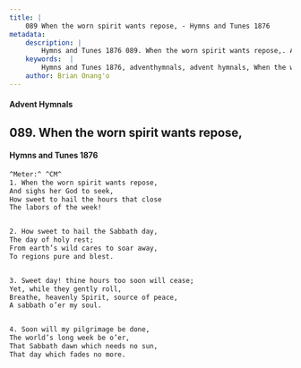 ```yaml
---
title: |
    089 When the worn spirit wants repose, - Hymns and Tunes 1876
metadata:
    description: |
        Hymns and Tunes 1876 089. When the worn spirit wants repose,. And sighs her God to seek, How sweet to hail the hours that close The labors of the week! 
    keywords:  |
        Hymns and Tunes 1876, adventhymnals, advent hymnals, When the worn spirit wants repose,, And sighs her God to seek,, 
    author: Brian Onang'o
---
```


#### Advent Hymnals
## 089. When the worn spirit wants repose,
####  Hymns and Tunes 1876

```txt
^Meter:^ ^CM^
1. When the worn spirit wants repose,
And sighs her God to seek,
How sweet to hail the hours that close
The labors of the week!


2. How sweet to hail the Sabbath day,
The day of holy rest;
From earth’s wild cares to soar away,
To regions pure and blest.


3. Sweet day! thine hours too soon will cease;
Yet, while they gently roll,
Breathe, heavenly Spirit, source of peace,
A sabbath o’er my soul.


4. Soon will my pilgrimage be done,
The world’s long week be o’er,
That Sabbath dawn which needs no sun,
That day which fades no more.
```
